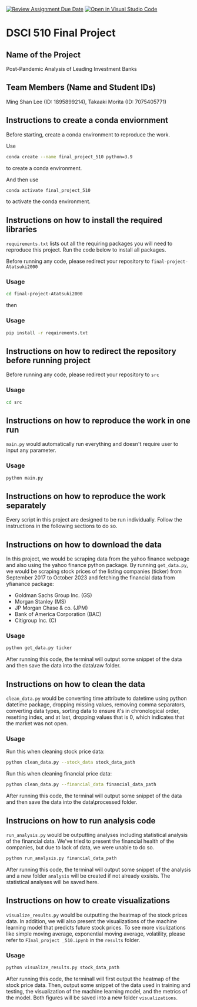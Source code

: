 [![Review Assignment Due Date](https://classroom.github.com/assets/deadline-readme-button-24ddc0f5d75046c5622901739e7c5dd533143b0c8e959d652212380cedb1ea36.svg)](https://classroom.github.com/a/h_LXMCrc)
[![Open in Visual Studio Code](https://classroom.github.com/assets/open-in-vscode-718a45dd9cf7e7f842a935f5ebbe5719a5e09af4491e668f4dbf3b35d5cca122.svg)](https://classroom.github.com/online_ide?assignment_repo_id=12742596&assignment_repo_type=AssignmentRepo)
# DSCI 510 Final Project

## Name of the Project

Post-Pandemic Analysis of Leading Investment Banks

## Team Members (Name and Student IDs)

Ming Shan Lee (ID: 1895899214), 
Takaaki Morita (ID: 7075405771) 

## Instructions to create a conda enviornment

Before starting, create a conda environment to reproduce the work.

Use 
```bash
conda create --name final_project_510 python=3.9
``` 
to create a conda environment.

And then use
```bash
conda activate final_project_510
```
to activate the conda environment.

## Instructions on how to install the required libraries

`requirements.txt` lists out all the requiring packages you will need to reproduce this project. Run the code below to install all packages.

Before running any code, please redirect your repository to `final-project-Atatsuki2000`

### Usage

```bash
cd final-project-Atatsuki2000
```

then

### Usage

```bash
pip install -r requirements.txt
```

## Instructions on how to redirect the repository before running project

Before running any code, please redirect your repository to `src`

### Usage

```bash
cd src
```

## Instructions on how to reproduce the work in one run

`main.py` would automatically run everything and doesn't require user to input any parameter. 

### Usage

```bash
python main.py
```

## Instructions on how to reproduce the work separately

Every script in this project are designed to be run individually. Follow the instructions in the following sections to do so.

## Instructions on how to download the data

In this project, we would be scraping data from the yahoo finance webpage and also using the yahoo finance python package. By running `get_data.py`, we would be scraping stock prices of the listing companies (ticker) from September 2017 to October 2023 and fetching the financial data from yfianance package:

- Goldman Sachs Group Inc. (GS)
- Morgan Stanley (MS)
- JP Morgan Chase & co. (JPM)
- Bank of America Corporation (BAC)
- Citigroup Inc. (C)

### Usage

```bash
python get_data.py ticker
```

After running this code, the terminal will output some snippet of the data and then save the data into the data\raw folder.

## Instructions on how to clean the data

`clean_data.py` would be converting time attribute to datetime using python datetime package, dropping missing values, removing comma separators, converting data types, sorting data to ensure it's in chronological order, resetting index, and at last, dropping values that is 0, which indicates that the market was not open. 

### Usage

Run this when cleaning stock price data:
```bash
python clean_data.py --stock_data stock_data_path
```

Run this when cleaning financial price data:
```bash
python clean_data.py --financial_data financial_data_path
```

After running this code, the terminal will output some snippet of the data and then save the data into the data\processed folder.

## Instrucions on how to run analysis code

`run_analysis.py` would be outputting analyses including statistical analysis of the financial data. We've tried to present the financial health of the companies, but due to lack of data, we were unable to do so.

```bash
python run_analysis.py financial_data_path
```

After running this code, the terminal will output some snippet of the analysis and a new folder `analysis` will be created if not already exsists. The statistical analyses will be saved here.

## Instructions on how to create visualizations

`visualize_results.py` would be outputting the heatmap of the stock prices data. In addition, we will also present the visualizations of the machine learning model that predicts future stock prices. To see more visulizations like simple moving average, exponential moving average, volatility, please refer to `FInal_project _510.ipynb` in the `results` folder.

### Usage
```bash
python visualize_results.py stock_data_path
```

After running this code, the terminall will first output the heatmap of the stock price data. Then, output some snippet of the data used in training and testing, the visualization of the machine learning model, and the metrics of the model. Both figures will be saved into a new folder `visualizations`.